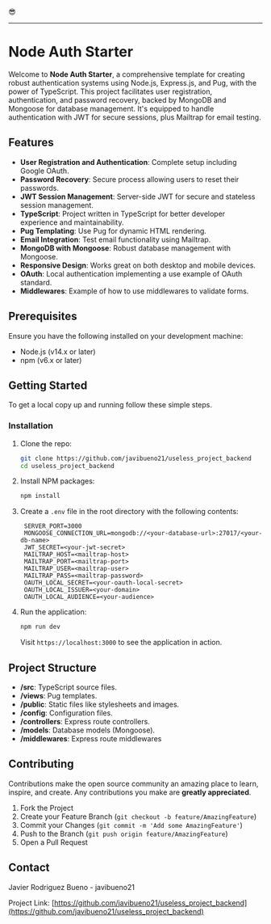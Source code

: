 😎

---

# Node Auth Starter

Welcome to **Node Auth Starter**, a comprehensive template for creating robust authentication systems using Node.js, Express.js, and Pug, with the power of TypeScript. This project facilitates user registration, authentication, and password recovery, backed by MongoDB and Mongoose for database management. It's equipped to handle authentication with JWT for secure sessions, plus Mailtrap for email testing.

## Features

- **User Registration and Authentication**: Complete setup including Google OAuth.
- **Password Recovery**: Secure process allowing users to reset their passwords.
- **JWT Session Management**: Server-side JWT for secure and stateless session management.
- **TypeScript**: Project written in TypeScript for better developer experience and maintainability.
- **Pug Templating**: Use Pug for dynamic HTML rendering.
- **Email Integration**: Test email functionality using Mailtrap.
- **MongoDB with Mongoose**: Robust database management with Mongoose.
- **Responsive Design**: Works great on both desktop and mobile devices.
- **OAuth**: Local authentication implementing a use example of OAuth standard.
- **Middlewares**: Example of how to use middlewares to validate forms.

## Prerequisites

Ensure you have the following installed on your development machine:

- Node.js (v14.x or later)
- npm (v6.x or later)

## Getting Started

To get a local copy up and running follow these simple steps.

### Installation

1. Clone the repo:

   ```bash
   git clone https://github.com/javibueno21/useless_project_backend
   cd useless_project_backend
   ```

2. Install NPM packages:

   ```bash
   npm install
   ```

3. Create a `.env` file in the root directory with the following contents:

   ```
    SERVER_PORT=3000
    MONGOOSE_CONNECTION_URL=mongodb://<your-database-url>:27017/<your-db-name>
    JWT_SECRET=<your-jwt-secret>
    MAILTRAP_HOST=<mailtrap-host>
    MAILTRAP_PORT=<mailtrap-port>
    MAILTRAP_USER=<mailtrap-user>
    MAILTRAP_PASS=<mailtrap-password>
    OAUTH_LOCAL_SECRET=<your-oauth-local-secret>
    OAUTH_LOCAL_ISSUER=<your-domain>
    OAUTH_LOCAL_AUDIENCE=<your-audience>
   ```

4. Run the application:

   ```bash
   npm run dev
   ```

   Visit `https://localhost:3000` to see the application in action.

## Project Structure

- **/src**: TypeScript source files.
- **/views**: Pug templates.
- **/public**: Static files like stylesheets and images.
- **/config**: Configuration files.
- **/controllers**: Express route controllers.
- **/models**: Database models (Mongoose).
- **/middlewares**: Express route middlewares

## Contributing

Contributions make the open source community an amazing place to learn, inspire, and create. Any contributions you make are **greatly appreciated**.

1. Fork the Project
2. Create your Feature Branch (`git checkout -b feature/AmazingFeature`)
3. Commit your Changes (`git commit -m 'Add some AmazingFeature'`)
4. Push to the Branch (`git push origin feature/AmazingFeature`)
5. Open a Pull Request

## Contact

Javier Rodriguez Bueno - javibueno21

Project Link: [https://github.com/javibueno21/useless_project_backend](https://github.com/javibueno21/useless_project_backend)

